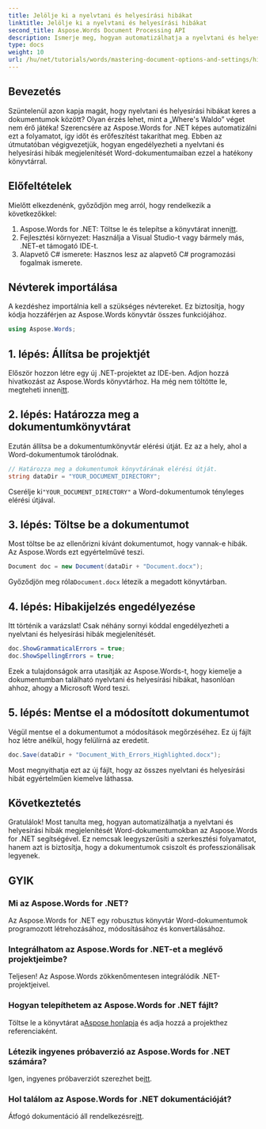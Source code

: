 ```yaml
---
title: Jelölje ki a nyelvtani és helyesírási hibákat
linktitle: Jelölje ki a nyelvtani és helyesírási hibákat
second_title: Aspose.Words Document Processing API
description: Ismerje meg, hogyan automatizálhatja a nyelvtani és helyesírási hibák észlelését Word-dokumentumokban az Aspose.Words for .NET segítségével. Ez a lépésről-lépésre útmutató.
type: docs
weight: 10
url: /hu/net/tutorials/words/mastering-document-options-and-settings/highlight-grammatical-and-spelling-errors/
---
```

## Bevezetés

Szüntelenül azon kapja magát, hogy nyelvtani és helyesírási hibákat keres a dokumentumok között? Olyan érzés lehet, mint a „Where's Waldo” véget nem érő játéka! Szerencsére az Aspose.Words for .NET képes automatizálni ezt a folyamatot, így időt és erőfeszítést takaríthat meg. Ebben az útmutatóban végigvezetjük, hogyan engedélyezheti a nyelvtani és helyesírási hibák megjelenítését Word-dokumentumaiban ezzel a hatékony könyvtárral.

## Előfeltételek

Mielőtt elkezdenénk, győződjön meg arról, hogy rendelkezik a következőkkel:

1.  Aspose.Words for .NET: Töltse le és telepítse a könyvtárat innen[itt](https://releases.aspose.com/words/net/).
2. Fejlesztési környezet: Használja a Visual Studio-t vagy bármely más, .NET-et támogató IDE-t.
3. Alapvető C# ismerete: Hasznos lesz az alapvető C# programozási fogalmak ismerete.

## Névterek importálása

A kezdéshez importálnia kell a szükséges névtereket. Ez biztosítja, hogy kódja hozzáférjen az Aspose.Words könyvtár összes funkciójához.

```csharp
using Aspose.Words;
```

## 1. lépés: Állítsa be projektjét

Először hozzon létre egy új .NET-projektet az IDE-ben. Adjon hozzá hivatkozást az Aspose.Words könyvtárhoz. Ha még nem töltötte le, megteheti innen[itt](https://releases.aspose.com/words/net/).

## 2. lépés: Határozza meg a dokumentumkönyvtárat

Ezután állítsa be a dokumentumkönyvtár elérési útját. Ez az a hely, ahol a Word-dokumentumok tárolódnak.

```csharp
// Határozza meg a dokumentumok könyvtárának elérési útját.
string dataDir = "YOUR_DOCUMENT_DIRECTORY";
```

 Cserélje ki`"YOUR_DOCUMENT_DIRECTORY"` a Word-dokumentumok tényleges elérési útjával.

## 3. lépés: Töltse be a dokumentumot

Most töltse be az ellenőrizni kívánt dokumentumot, hogy vannak-e hibák. Az Aspose.Words ezt egyértelművé teszi.

```csharp
Document doc = new Document(dataDir + "Document.docx");
```

 Győződjön meg róla`Document.docx` létezik a megadott könyvtárban.

## 4. lépés: Hibakijelzés engedélyezése

Itt történik a varázslat! Csak néhány sornyi kóddal engedélyezheti a nyelvtani és helyesírási hibák megjelenítését.

```csharp
doc.ShowGrammaticalErrors = true;
doc.ShowSpellingErrors = true;
```

Ezek a tulajdonságok arra utasítják az Aspose.Words-t, hogy kiemelje a dokumentumban található nyelvtani és helyesírási hibákat, hasonlóan ahhoz, ahogy a Microsoft Word teszi.

## 5. lépés: Mentse el a módosított dokumentumot

Végül mentse el a dokumentumot a módosítások megőrzéséhez. Ez új fájlt hoz létre anélkül, hogy felülírná az eredetit.

```csharp
doc.Save(dataDir + "Document_With_Errors_Highlighted.docx");
```

Most megnyithatja ezt az új fájlt, hogy az összes nyelvtani és helyesírási hibát egyértelműen kiemelve láthassa.

## Következtetés

Gratulálok! Most tanulta meg, hogyan automatizálhatja a nyelvtani és helyesírási hibák megjelenítését Word-dokumentumokban az Aspose.Words for .NET segítségével. Ez nemcsak leegyszerűsíti a szerkesztési folyamatot, hanem azt is biztosítja, hogy a dokumentumok csiszolt és professzionálisak legyenek.

## GYIK

### Mi az Aspose.Words for .NET?
Az Aspose.Words for .NET egy robusztus könyvtár Word-dokumentumok programozott létrehozásához, módosításához és konvertálásához.

### Integrálhatom az Aspose.Words for .NET-et a meglévő projektjeimbe?
Teljesen! Az Aspose.Words zökkenőmentesen integrálódik .NET-projektjeivel.

### Hogyan telepíthetem az Aspose.Words for .NET fájlt?
 Töltse le a könyvtárat a[Aspose honlapja](https://releases.aspose.com/words/net/) és adja hozzá a projekthez referenciaként.

### Létezik ingyenes próbaverzió az Aspose.Words for .NET számára?
 Igen, ingyenes próbaverziót szerezhet be[itt](https://releases.aspose.com/).

### Hol találom az Aspose.Words for .NET dokumentációját?
 Átfogó dokumentáció áll rendelkezésre[itt](https://reference.aspose.com/words/net/).
